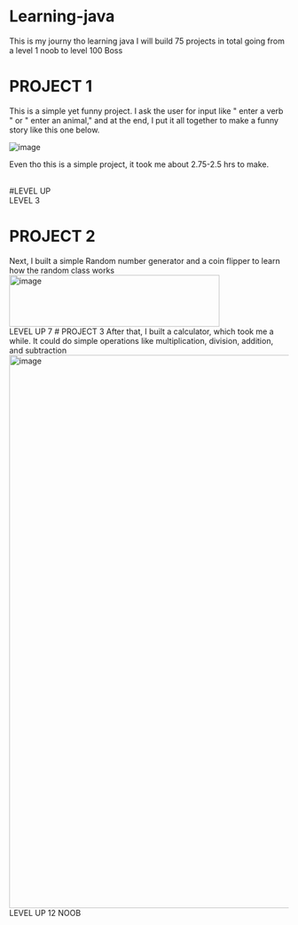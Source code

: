 # Learning-java
This is my journy tho learning java I will build 75 projects in total going from a level 1 noob to level 100 Boss
# PROJECT 1
</hr>
This is a simple yet funny project. I ask the user for input like " enter a verb " or " enter an animal," and at the end, I put it all together to make a funny story like this one below.

![image](https://github.com/user-attachments/assets/f1f67034-a06c-4407-8844-32ebbfeb1d18)

Even tho this is a simple project, it took me about 2.75-2.5 hrs to make.

</br>
#LEVEL UP
</br>LEVEL 3

# PROJECT 2 
</hr>
Next, I built a simple Random number generator and a coin flipper to learn how the random class works
<img width="379" height="93" alt="image" src="https://github.com/user-attachments/assets/47ea6d91-17de-491b-a44a-0855aa79b580" />
</br>
LEVEL UP 7
</hr>
# PROJECT 3
After that, I built a calculator, which took me a while. It could do simple operations like multiplication, division, addition, and subtraction
<img width="1514" height="996" alt="image" src="https://github.com/user-attachments/assets/60216f3c-651d-4672-bc33-fd96bd98d02e" />
</br>
LEVEL UP 12 NOOB
</br>
